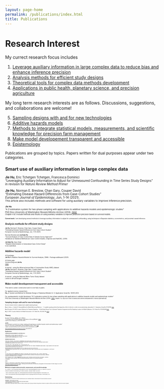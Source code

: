 ```yaml
---
layout: page-home
permalink: /publications/index.html
title: Publications
---
```


# Research Interest

My currect research focus includes <br/>
<!-- are driven by three goals: 1) enable people to generate and use large complex data more intelligently and efficiently,-->
<!--2) use data science to improve planetary health --- human health and the state of the natural systems on which it depends, -->
<!--3) and 3) advance precision agriculture. In particular, my research interests include the following -->

1. [Leverage auxiliary information in large complex data to reduce bias and enhance inference precision](#auxiliary)
2. [Analysis methods for efficient study designs](#method)
3. [Theoretical tools for complex data methods development](#theory)
4. [Applications in  public health, planetary science, and precision agriculture](#application)

My long term research interests are as follows. Discussions, suggestions, and collaborations are welcome!<br/>

5. [Sampling designs with and for new technologies](#study-design)
6. [Additive hazards models](#ah)
7. [Methods to integrate statistical models, measurements, and scientific knowledge for precision farm management](#measurement-model)
8. [Make model developement transparent and accessible](#model)
9. [Epistemology](#epistemology)


<small> Publications are grouped by topics. Papers written for dual purposes appear under two categories.<small>

## Smart use of auxiliary information in large complex data <a name="auxiliary"></a>
   
**Jie Hu**, Eric Tchetgen Tchetgen, Francesca Dominici<br/>
“Leveraging Auxiliary Information to Adjust for Unmeasured Confounding in Time Series Study Designs”<br/>
in revision for *Nature Review Method Primer*
 
  
 **Jie Hu**, Norman E. Breslow, Chan Gary, Couper David<br/>
“Estimating Disease Hazard Differences from Case-Cohort Studies”<br/>
*European Journal of Epidemiology*, Jun, 1-14 (2021).<br/>
<small> This article also includes methods and software for using auxiliary variables to improve inference precision.<small> <br/> 

 **Jie Hu** <br/>
"A Z-estimation system for two-phase sampling with applications to additive hazards models and epidemiologic studies" <br/> 
PhD Diss.*University of Washington ResearchWorks Archive* (2014). [[link]](https://digital.lib.washington.edu/researchworks/handle/1773/27427) <br/>
<small> Chapter 4 & 5 include methods and results on using auxiliary variables to improve prediction precision based on survival models.<small>
 
**Current work**: I am developing several methods to leverage auxiliary information to adjust for unmeasured confounding, using techniques in Bayesian statistics, econometrics, and proximal causal inference.<br/>
 
## Analysis methods for efficient study designs<a name="method"></a>

**Jie Hu**, Norman E. Breslow, Chan Gary, Couper David<br/>
“Estimating Disease Hazard Differences from Case-Cohort Studies”<br/>
*European Journal of Epidemiology*, Jun, 1-14 (2021).<br/>

   
Norman Breslow and **Jie Kate Hu**<br/>
"Survival Analysis of Case-Control Data: A Sample Survey Approach"<br/>
*Handbook of Statistical Methods for Case-Control Studies*, Chapman and Hall/CRC, (2018).<br/>



**Jie Kate Hu**, Gary Chan<br/>
“Weights Determination in Generalized Case-Cohort Study”<br/>
to be submitted. <br/>

 

   

## Additive hazards model <a name="ah"></a>
   
A R package:<br/>
**Jie Hu** Fit Additive Hazards Models for Survival Analysis, CRAN - Package addhazard (2020).<br/>

A R shiny app:<br/>
Victoria Ding and **Jie Hu** <br/>
[[link]](https://addhazard.shinyapps.io/addhazard_shiny/?_ga=2.22828659.979974368.1670686069-1357428355.1670686069) <br/>
  
A tutorial - using the Atherosclerosis Risk in Communities Study (ARIC) dataset  <br/>
**Jie Hu**, Norman E. Breslow, Chan Gary, Couper David <br/>
“Estimating Disease Hazard Differences from Case-Cohort Studies”<br/>
*European Journal of Epidemiology*, Jun, 1-14 (2021).<br/>
   
A tutorial - using the National Wilms Tumor Study dataset <br/>
Listed on Ørnulf Borgan's webiste <br/>
   
## Make model developement transparent and accessible <a name="model"></a>

This work is under construction and it is not fully in public. <br/>

For  applied science researchers:  <br/>
**Hu, J**. System and Method for Modular Design of Statistical Models (U. S. Application Serial No. 18/051,403) <br/>

For semiparametric model developers
"A Z-estimation system for two-phase sampling with applications to additive hazards models and epidemiologic studies" <br/> 
PhD Diss.*University of Washington ResearchWorks Archive* (2014). [[link]](https://digital.lib.washington.edu/researchworks/handle/1773/27427)
<small> Chapter 1 & 2 lay out on how to develop and extend semiparametric models systematically <small>
   
   
## Sampling designs with and for new technologies <a name="study-design"></a>

My next research interest is adatpive and scalable sampling designs<br/>
   
**Hu, J**, Jerkins, J, Goebel, N. Routing Method for Mobile Monitoring Platforms --- A scalable sampling method that dispatches a fleet of vehicles to collect environmental data unbiasedly (U. S. Application Serial No.17/332789) [[link]](https://uspto.report/patent/app/20210377708) <br/>

**Hu, J** & Ladoni, M. (2021) Location Selection for Treatment Sampling ---A field Study Design Tool to Optimize Treatment Assignment and Soil Sampling Locations for Model Calibration. (U.S. Patent No. #10,963,606)[[link]](https://uspto.report/patent/grant/10,963,606) <br/> 

**Hu, J**.  (2021). Location Selection for Model Assessment. (U.S. Patent No. #10, 990,716) [[link]](https://uspto.report/patent/grant/10,990,716)) <br/>

## Theory <a name="theory"></a>

Norman E. Breslow, **Jie Hu**, Jon A. Wellner<br/>
“Z-estimation and Stratified Samples: Application to Survival Models” [[link]]()<br/>
*Lifetime Data Analysis*, 21, 493-516 (2015).<br/>

**Jie Hu**  <br/>
"A Z-estimation system for two-phase sampling with applications to additive hazards models and epidemiologic studies" <br/>
PhD Diss.*University of Washington ResearchWorks Archive* (2014) [link](https://digital.lib.washington.edu/researchworks/handle/1773/27427).<br/>
<small> Chapter  2 provided theoretical tools to develop and extend semiparametric models. <small> <br/>
   
https://link.springer.com/article/10.1007/s10654-021-00739-3 (hazard difference)
## Applications <a name="application"></a> 

##### Cardiovascular Disease/Biomarkers hs-CRP and Lp-PLA2
**Jie Hu**, Norman E. Breslow, Chan Gary, Couper David<br/>
“Estimating Disease Hazard Differences from Case-Cohort Studies”<br/>
*European Journal of Epidemiology*, Jun, 1-14 (2021).<br/>

##### Inflammatory Bowel Disease

Afzali Anita, Christopher J. Park, Kehao Zhu, **Jie Kate Hu**, Prachi Sharma, Mika N. Sinanan, and Scott D. Lee<br/>
“Preoperative Use of Methotrexate and the Risk of Early Postoperative Complications in Patients with Inflammatory Bowel Disease”<br/>
*Inflammatory Bowel Diseases*, 22(8), 1887-95 (2016).<br/>

Afzali Anita, Chelle L. Wheat, **Jie K. Hu**, John E. Olerud, and Scott D. Lee<br/>
“The Association of Psoriasiform Rash with anti-Tumor Necrosis Factor (anti-TNF) Therapy in Inflammatory Bowel Disease: A Single Academic Center Case Series”<br/>
*Journal of Crohn’s and Colitis*, 8(6), 480-488 (2014).<br/>

Manickavasagan,Hanisha, Butnariu Madalina, Porter Kyle , **Hu K. Jie**, Husain Syed, and Afzali Anita<br/>
"Inflammatory Bowel Disease Patients with Type 2 Diabetes and Obesity have a Higher Annual Burden and Costs of Hospitalizations: A call for action”<br/>
in submission. <br/>



<!--Precision agriculture**Hu, J** & Carrion C. (2022) Using Causal Learning Algorithms to Assist in Agricultural Management Decisions. -->
 <!--Precision agriculture(U.S. Patent No. #11,406,053) -->

<!--Precision agriculture**Hu, J** & Ladoni, M. (2021) Location Selection for Treatment Sampling ---A field Study Design Tool to Optimize Treatment --> 
<!--Precision agricultureAssignment and Soil Sampling Locations for Model Calibration. (U.S. Patent No. #10,963,606)-->

<!--Precision agriculture**Hu, J**.  (2021). Location Selection for Model Assessment. (U.S. Patent No. #10, 990,716) -->


#### Air

Zixu Zhao, Melissa Lunden, **Jie Kate Hu**, Brian Lafranchi, Yutong Liang, Caleb Arata, Erin Katz, Allen H. Goldstein, Haofei Zhang <br/>
“Air Pollution Mapping and Machine Learning Reveal Key Factors for Distinct Community-level Exposures in San Francisco, California” <br/>
submitted to *Environmental Science & Technology* <br/>

Keith R. Spangler, Quinn H. Adams, **Jie Kate Hu**, Danielle Braun, Kate R. Weinberger, Francesca Dominici, and Gregory A. Wellenius <br/>
“Does Choice of Outdoor Heat Metric Affect Heat-Related Epidemiologic Analyses in the US Medicare Population?”<br/> 
in submission <br/>

#### Forest

Maxwell J.D. VanLandschoot, Julian Schmitte, (mentored by Kelly McConville & **Jie Kate Hu**)<br/>
"Climate and Tree Species Distributions Change – Informing Forestry professionals, Conservationists, and Regulators the Potential Impacts of Climate Change on US Forests" <br/>
https://mjdvl.shinyapps.io/NCASI_APP/ (2022)<br/>

## Methods to integrate statistical models, measurements, and scientific knowledge <a name="measurement-model"></a> 
   
Hu, J & Carrion C. (2022) Using Causal Learning Algorithms to Assist in
Agricultural Management Decisions. (U.S. Patent No. #11,406,053)<br/>
   
   
Internal Peer-Reviewed Technical Reports @ The Climate Corporation, A subsidary of Bayer Crop Science <br/>

• Kate Hu, Camila Casquilho, Megan Chen, Combining Measurements and Models for
Nitrogen Management. Technical Report, 2018 <br/>
   
• Kate Hu, Adjust Measurement-based Nitrogen Management Decisions using
Biogeochemical Process Models. Technical Report, 2018<br/>

## Epistemology <a name="epistemology"></a> 

My next interest is to discuss the concept of objectivity and its use in statistical research. Please email me if you are interested in discussion.<br/>
   
**Jie Kate Hu** , Xianlong Wang, Pei Wang <br/>
“Testing Gene-gene Interactions in Genome Wide Association Studies”<br/> 
*Genetic Epidemiology*, 38, 123-134 (2014). <br/>
   <small>  Studied definitions of gene-gene interaction; pointed out the flaws in comparison studies of gene-gene interaction testing methods in literature due to variation in definitions; provided conditions of when these tests were comparable <small>

      
